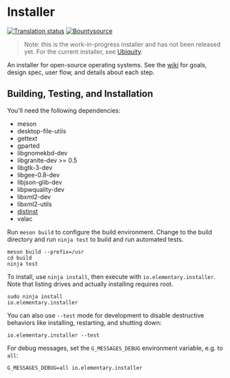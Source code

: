 # Installer
[![Translation status](https://l10n.elementary.io/widgets/installer/-/svg-badge.svg)](https://l10n.elementary.io/projects/installer/?utm_source=widget)
[![Bountysource](https://www.bountysource.com/badge/tracker?tracker_id=46189108)](https://www.bountysource.com/trackers/46189108-elementary-pantheon-installer)

> Note: this is the work-in-progress installer and has not been released yet. For the current installer, see [Ubiquity](https://wiki.ubuntu.com/Ubiquity).

An installer for open-source operating systems. See the [wiki](https://github.com/elementary/installer/wiki) for goals, design spec, user flow, and details about each step.

## Building, Testing, and Installation

You'll need the following dependencies:

 - meson
 - desktop-file-utils
 - gettext
 - gparted
 - libgnomekbd-dev
 - libgranite-dev >= 0.5
 - libgtk-3-dev
 - libgee-0.8-dev
 - libjson-glib-dev
 - libpwquality-dev
 - libxml2-dev
 - libxml2-utils
 - [distinst](https://github.com/pop-os/distinst/)
 - valac

Run `meson build` to configure the build environment. Change to the build directory and run `ninja test` to build and run automated tests.

    meson build --prefix=/usr
    cd build
    ninja test

To install, use `ninja install`, then execute with `io.elementary.installer`. Note that listing drives and actually installing requires root.

    sudo ninja install
    io.elementary.installer

You can also use `--test` mode for development to disable destructive behaviors like installing, restarting, and shutting down:

    io.elementary.installer --test

For debug messages, set the `G_MESSAGES_DEBUG` environment variable, e.g. to `all`:

    G_MESSAGES_DEBUG=all io.elementary.installer


